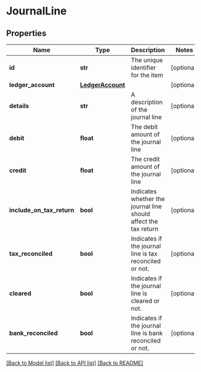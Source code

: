 # JournalLine

## Properties
Name | Type | Description | Notes
------------ | ------------- | ------------- | -------------
**id** | **str** | The unique identifier for the item | [optional] 
**ledger_account** | [**LedgerAccount**](LedgerAccount.md) |  | [optional] 
**details** | **str** | A description of the journal line | [optional] 
**debit** | **float** | The debit amount of the journal line | [optional] 
**credit** | **float** | The credit amount of the journal line | [optional] 
**include_on_tax_return** | **bool** | Indicates whether the journal line should affect the tax return | [optional] 
**tax_reconciled** | **bool** | Indicates if the journal line is tax reconciled or not. | [optional] 
**cleared** | **bool** | Indicates if the journal line is cleared or not. | [optional] 
**bank_reconciled** | **bool** | Indicates if the journal line is bank reconciled or not. | [optional] 

[[Back to Model list]](../README.md#documentation-for-models) [[Back to API list]](../README.md#documentation-for-api-endpoints) [[Back to README]](../README.md)


